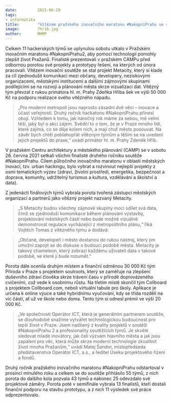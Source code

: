 ```yaml
---
date:         2021-06-29
tags:         
- informatika
title:        "Vítězem pražského inovačního maratonu #NakopniPrahu se stal datový chameleon"
image: 	      7hrib.jpg
author:       MHMP
---
```


Celkem 11 hackerských týmů se uplynulou sobotu utkalo v Pražském inovačním maratonu #NakopniPrahu2, aby pomocí technologií pomohly zlepšit život Pražanů. Finalisté prezentovali v pražském CAMPu před odbornou porotou své projekty a prototypy řešení, na kterých od února pracovali. Vítězem inovační soutěže se stal projekt Metacity, který si klade za cíl zjednodušit komunikaci mezi občany, developery, neziskovými organizacemi, městskými institucemi a dalšími zájmovými skupinami podílejícími se na rozvoji a plánování města skrze vizualizaci dat. Vítězný tým převzal z rukou primátora hl. m. Prahy Zdeňka Hřiba šek ve výši 50 000 Kč na podporu realizace svého vítězného nápadu.

> „Pro moderní metropoli jsou naprosto zásadní dvě věci – inovace a účast veřejnosti. Druhý ročník hackatonu #NakopniPrahu přinesl obojí. Vzhledem k tomu, jak náročný rok máme za sebou, mě velmi těší, jaký byl o akci zájem. Svědčí to o tom, že je v Praze mnoho lidí, které zajímá, co se děje kolem nich, a mají chuť město posouvat. Na závěr bych chtěl poblahopřát vítězným týmům a těším se na uvedení jejich projektů do praxe,“ uvádí primátor hl. m. Prahy Zdeněk Hřib.

V pražském Centru architektury a městského plánování (CAMP) se v sobotu 26. června 2021 setkali všichni finalisté druhého ročníku soutěže #NakopniPrahu. Cílem půlročního inovačního maratonu v oblasti městských inovací, tzv. urban hackingu, bylo vybrat a rozvinout nejlepší projekty z osmi tematických výzev (zdraví, životní prostředí, energetika, bezpečnost a doprava, komunity, udržitelný turismus a kultura, vzdělávání a školství a data).

Z jedenácti finálových týmů vybrala porota tvořená zástupci městských organizací a partnerů jako vítězný projekt nazvaný Metacity. 

> „S Metacity budou všechny zájmové skupiny moci sdílet svá data, čímž se zjednoduší komunikace během plánování výstavby, projektování městských částí nebo bude možné vizuálně demonstrovat regulace vycházející z metropolitního plánu,“ říká Vojtěch Tomas z vítězného týmu a dodává: 

> „Občané, developeři i město dostanou do rukou nástroj, který jim umožní zapojit se do diskuse o budoucí podobě města. Metacity je takový chameleon, který zobrazí každému uživateli data v takové podobě, ve které jí bude rozumět.“

Porota dále ocenila druhým místem a finanční odměnou 30 000 Kč tým Příroda v Praze s projektem soulroots, který se zaměřuje na zlepšení duševního zdraví člověka skrze trávení času v přírodě doprovázeného cvičeními, což vede k osobnímu růstu. Na třetím místě skončil tým Collboard s projektem Collboard.com, neboli virtuální tabule pro školy. Aplikace je určena k online výuce a také hybridnímu vyučování, kdy se třída rozdělí na víc částí, ať už ve škole nebo doma. Tento tým si odnesl prémii ve výši 20 000 Kč.

> „Ve společnosti Operátor ICT, která je generálním partnerem soutěže, se dlouhodobě snažíme vytvářet technologickou budoucnost pro lepší život v Praze. Jsem nadšený z kvality projektů v soutěži #NakopniPrahu 2 a profesionality soutěžících týmů. Je skvělé sledovat mladé inovátory, jak čelí výzvám hlavního města a jak jsou zapálení pro věc, která může skrze moderní technologie zkvalitnit život mnoha Pražanům,“ uvádí Matej Šandor, místopředseda představenstva Operátor ICT, a.s., a ředitel Úseku projektového řízení a fondů.

Druhý ročník pražského inovačního maratonu #NakopniPrahu odstartoval v prosinci minulého roku a celkem se do soutěže přihlásilo 55 týmů, z nich porota do dalšího kola pozvala 43 týmů a nakonec 25 odevzdalo své projektové záměry. Porota poté v semifinále vybrala 13 finalistů, kteří dostali finanční podporu na stavbu prototypu, a z nich 11 výsledek své práce odprezentovalo.


